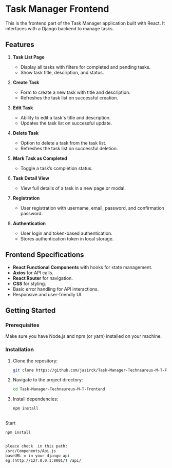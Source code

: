 # Task Manager Frontend

This is the frontend part of the Task Manager application built with React. It interfaces with a Django backend to manage tasks.

## Features

1. **Task List Page**
   - Display all tasks with filters for completed and pending tasks.
   - Show task title, description, and status.

2. **Create Task**
   - Form to create a new task with title and description.
   - Refreshes the task list on successful creation.

3. **Edit Task**
   - Ability to edit a task's title and description.
   - Updates the task list on successful update.

4. **Delete Task**
   - Option to delete a task from the task list.
   - Refreshes the task list on successful deletion.

5. **Mark Task as Completed**
   - Toggle a task’s completion status.

6. **Task Detail View**
   - View full details of a task in a new page or modal.

7. **Registration**
   - User registration with username, email, password, and confirmation password.

8. **Authentication**
   - User login and token-based authentication.
   - Stores authentication token in local storage.

## Frontend Specifications

- **React Functional Components** with hooks for state management.
- **Axios** for API calls.
- **React Router** for navigation.
- **CSS** for styling.
- Basic error handling for API interactions.
- Responsive and user-friendly UI.

## Getting Started

### Prerequisites

Make sure you have Node.js and npm (or yarn) installed on your machine.

### Installation

1. Clone the repository:
   ```bash
   git clone https://github.com/jasirck/Task-Manager-Technaureus-M-T-Frontend.git

2. Navigate to the project directory:
   ```bash
   cd Task-Manager-Technaureus-M-T-Frontend

3. Install dependencies:
   ```bash
   npm install
 
 Start
   ```bash
   npm install


pleace check  in this path:
   /src/Components/Api.js
   baseURL = in your django api 
   eg:(http://127.0.0.1:8001/) /api/

